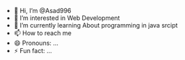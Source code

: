 - 👋 Hi, I’m @Asad996
- 👀 I’m interested in Web Development
- 🌱 I’m currently learning About programming in java srcipt
- 📫 How to reach me 
- 😄 Pronouns: ...
- ⚡ Fun fact: ...

<!---
Asad996/Asad996 is a ✨ special ✨ repository because its `README.md` (this file) appears on your GitHub profile.
You can click the Preview link to take a look at your changes.
--->
